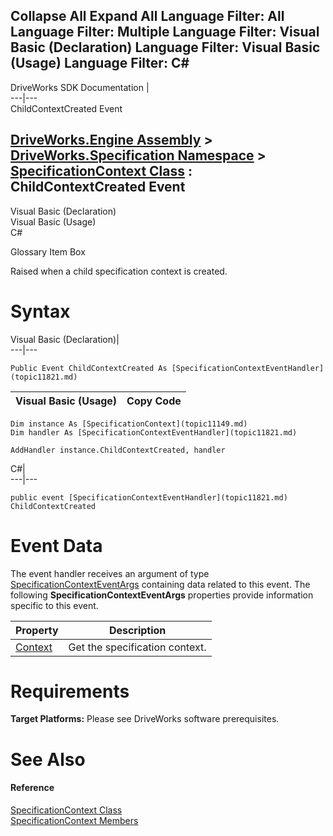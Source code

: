 Collapse All Expand All Language Filter: All  Language Filter: Multiple  Language Filter: Visual Basic (Declaration) Language Filter: Visual Basic (Usage) Language Filter: C#  
---  
DriveWorks SDK Documentation  |   
---|---  
ChildContextCreated Event   
  
[DriveWorks.Engine Assembly](topic2156.md) > [DriveWorks.Specification Namespace](topic10764.md) > [SpecificationContext Class](topic11149.md) : ChildContextCreated Event  
---  
  
Visual Basic (Declaration)    
Visual Basic (Usage)    
C# 

Glossary Item Box

Raised when a child specification context is created. 

# Syntax

Visual Basic (Declaration)|   
---|---  
      
    
    Public Event ChildContextCreated As [SpecificationContextEventHandler](topic11821.md)  
  
Visual Basic (Usage)| Copy Code  
---|---  
      
    
    Dim instance As [SpecificationContext](topic11149.md)
    Dim handler As [SpecificationContextEventHandler](topic11821.md)
     
    AddHandler instance.ChildContextCreated, handler  
  
C#|   
---|---  
      
    
    public event [SpecificationContextEventHandler](topic11821.md) ChildContextCreated  
  
# Event Data

The event handler receives an argument of type [SpecificationContextEventArgs](topic11284.md) containing data related to this event. The following **SpecificationContextEventArgs** properties provide information specific to this event.

Property| Description  
---|---  
[Context](topic11291.md)| Get the specification context.   
  
# Requirements

**Target Platforms:** Please see DriveWorks software prerequisites.

# See Also

#### Reference

[SpecificationContext Class](topic11149.md)   
[SpecificationContext Members](topic11150.md)


